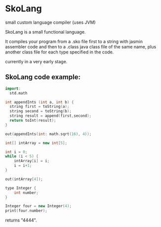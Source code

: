 # SkoLang
small custom language compiler (uses JVM)

SkoLang is a small functional language.

It compiles your program from a .sko file first to a string with jasmin
assembler code and then to a .class java class file of the same name,
plus another class file for each type specified in the code.

currently in a very early stage.

## SkoLang code example:

```c++
import:
  std.math

int appendInts (int a, int b) {
  string first = toString(a);
  string second = toString(b);
  string result = append(first,second);
  return toInt(result);
}

out(appendInts(int: math.sqrt(16), 4));

int[] intArray = new int[5];

int i = 0;
while (i < 5) {
	intArray[i] = i;
	i = i+1;
}

out(intArray[4]);

type Integer {
	int number;
}

Integer four = new Integer(4);
print(four.number);
```
returns "4444".
